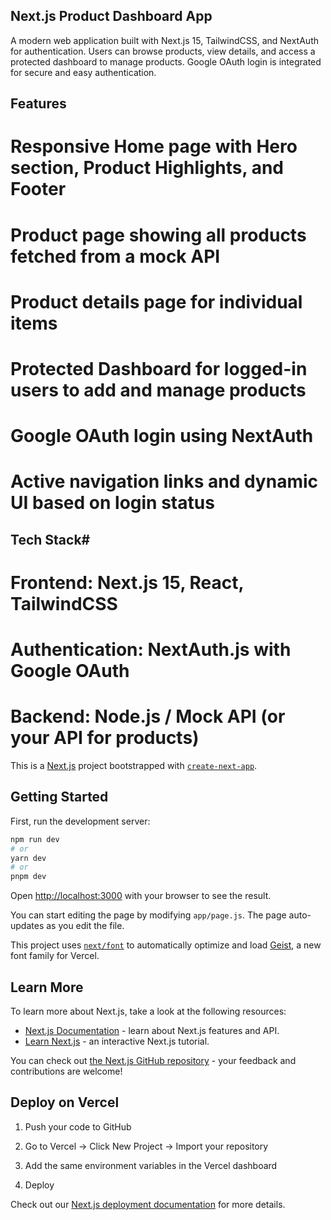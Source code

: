 ## Next.js Product Dashboard App

A modern web application built with Next.js 15, TailwindCSS, and NextAuth for authentication. Users can browse products, view details, and access a protected dashboard to manage products. Google OAuth login is integrated for secure and easy authentication.

## Features

# Responsive Home page with Hero section, Product Highlights, and Footer

# Product page showing all products fetched from a mock API

# Product details page for individual items

# Protected Dashboard for logged-in users to add and manage products

# Google OAuth login using NextAuth

# Active navigation links and dynamic UI based on login status

## Tech Stack# 

# Frontend: Next.js 15, React, TailwindCSS

# Authentication: NextAuth.js with Google OAuth

# Backend: Node.js / Mock API (or your API for products)

This is a [Next.js](https://nextjs.org) project bootstrapped with [`create-next-app`](https://github.com/vercel/next.js/tree/canary/packages/create-next-app).

## Getting Started

First, run the development server:

```bash
npm run dev
# or
yarn dev
# or
pnpm dev
```

Open [http://localhost:3000](http://localhost:3000) with your browser to see the result.

You can start editing the page by modifying `app/page.js`. The page auto-updates as you edit the file.

This project uses [`next/font`](https://nextjs.org/docs/app/building-your-application/optimizing/fonts) to automatically optimize and load [Geist](https://vercel.com/font), a new font family for Vercel.

## Learn More

To learn more about Next.js, take a look at the following resources:

- [Next.js Documentation](https://nextjs.org/docs) - learn about Next.js features and API.
- [Learn Next.js](https://nextjs.org/learn) - an interactive Next.js tutorial.

You can check out [the Next.js GitHub repository](https://github.com/vercel/next.js) - your feedback and contributions are welcome!

## Deploy on Vercel

1. Push your code to GitHub

2. Go to Vercel
 → Click New Project → Import your repository

3. Add the same environment variables in the Vercel dashboard

4. Deploy

Check out our [Next.js deployment documentation](https://nextjs.org/docs/app/building-your-application/deploying) for more details.
